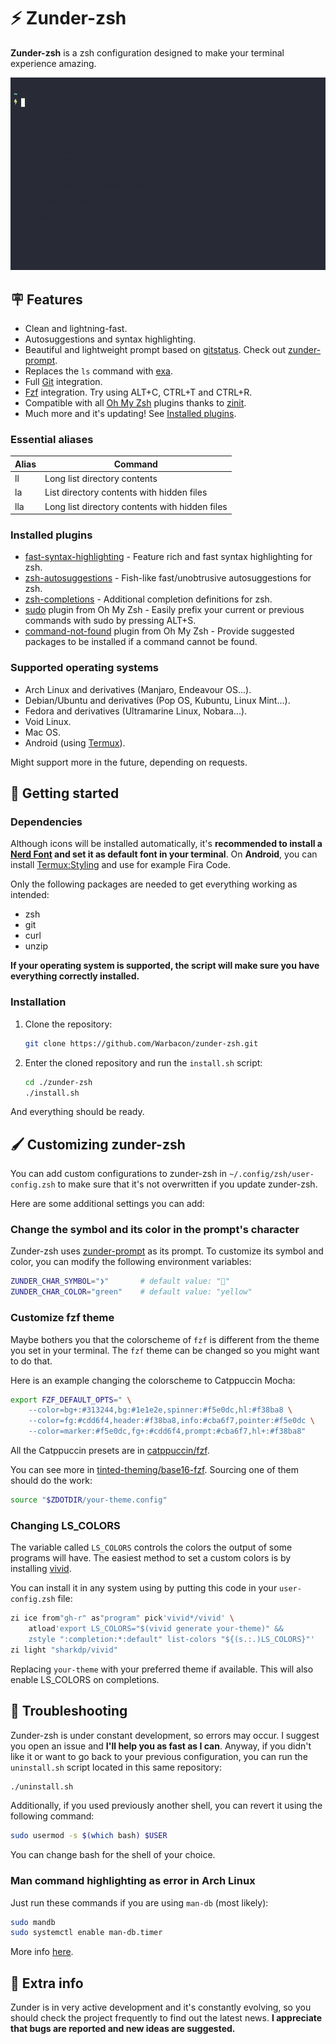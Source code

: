 # ⚡ Zunder-zsh

**Zunder-zsh** is a zsh configuration designed to make your terminal experience amazing.

![example](./assets/preview.gif)

## 🪧 Features

- Clean and lightning-fast.
- Autosuggestions and syntax highlighting.
- Beautiful and lightweight prompt based on [gitstatus](https://github.com/romkatv/gitstatus).
Check out [zunder-prompt](https://github.com/Warbacon/zunder-prompt).
- Replaces the `ls` command with [exa](https://github.com/ogham/exa).
- Full [Git](https://git-scm.com/) integration.
- [Fzf](https://github.com/junegunn/fzf) integration. Try using ALT+C, CTRL+T and CTRL+R.
- Compatible with all [Oh My Zsh](https://github.com/ohmyzsh/ohmyzsh) plugins
thanks to [zinit](https://github.com/zdharma-continuum/zinit).
- Much more and it's updating!
See [Installed plugins](https://github.com/Warbacon/zunder-zsh#installed-plugins).

### Essential aliases

| Alias | Command                                         |
| ----- | ----------------------------------------------- |
| ll    | Long list directory contents                    |
| la    | List directory contents with hidden files       |
| lla   | Long list directory contents with hidden files  |

### Installed plugins

- [fast-syntax-highlighting](https://github.com/zdharma-continuum/fast-syntax-highlighting) -
Feature rich and fast syntax highlighting for zsh.
- [zsh-autosuggestions](https://github.com/zsh-users/zsh-autosuggestions) -
Fish-like fast/unobtrusive autosuggestions for zsh.
- [zsh-completions](https://github.com/zsh-users/zsh-completions) -
Additional completion definitions for zsh.
- [sudo](https://github.com/ohmyzsh/ohmyzsh/tree/master/plugins/sudo) plugin from Oh My Zsh -
Easily prefix your current or previous commands with sudo by pressing ALT+S.
- [command-not-found](https://github.com/ohmyzsh/ohmyzsh/tree/master/plugins/command-not-found)
plugin from Oh My Zsh - Provide suggested packages to be installed if a command cannot be found.

### Supported operating systems

- Arch Linux and derivatives (Manjaro, Endeavour OS...).
- Debian/Ubuntu and derivatives (Pop OS, Kubuntu, Linux Mint...).
- Fedora and derivatives (Ultramarine Linux, Nobara...).
- Void Linux.
- Mac OS.
- Android (using [Termux](https://termux.com/)).

Might support more in the future, depending on requests.

## 🚀 Getting started

### Dependencies

Although icons will be installed automatically, it's **recommended to install
a [Nerd Font](https://www.nerdfonts.com/font-downloads)
and set it as default font in your terminal**. On **Android**, you can install
[Termux:Styling](https://f-droid.org/es/packages/com.termux.styling) and use for example Fira Code.

Only the following packages are needed to get everything working as intended:

- zsh
- git
- curl
- unzip

**If your operating system is supported, the script will make sure you have everything correctly installed.**

### Installation

1. Clone the repository:

    ```sh
    git clone https://github.com/Warbacon/zunder-zsh.git
    ```

2. Enter the cloned repository and run the `install.sh` script:

    ```sh
    cd ./zunder-zsh
    ./install.sh
    ```

And everything should be ready.

## 🖌️ Customizing zunder-zsh

You can add custom configurations to zunder-zsh in `~/.config/zsh/user-config.zsh`
to make sure that it's not overwritten if you update zunder-zsh.

Here are some additional settings you can add:

### Change the symbol and its color in the prompt's character

Zunder-zsh uses [zunder-prompt](https://github.com/Warbacon/zunder-prompt) as
its prompt. To customize its symbol and color, you can modify
the following environment variables:

```bash
ZUNDER_CHAR_SYMBOL="❯"       # default value: ""
ZUNDER_CHAR_COLOR="green"    # default value: "yellow"
```

### Customize fzf theme

Maybe bothers you that the colorscheme of `fzf` is different from the theme
you set in your terminal. The `fzf` theme can be changed so you might want to do that.

Here is an example changing the colorscheme to Catppuccin Mocha:

```zsh
export FZF_DEFAULT_OPTS=" \
    --color=bg+:#313244,bg:#1e1e2e,spinner:#f5e0dc,hl:#f38ba8 \
    --color=fg:#cdd6f4,header:#f38ba8,info:#cba6f7,pointer:#f5e0dc \
    --color=marker:#f5e0dc,fg+:#cdd6f4,prompt:#cba6f7,hl+:#f38ba8"
```

All the Catppuccin presets are in [catppuccin/fzf](https://github.com/catppuccin/fzf).

You can see more in [tinted-theming/base16-fzf](https://github.com/tinted-theming/base16-fzf/tree/main/bash).
Sourcing one of them should do the work:

```zsh
source "$ZDOTDIR/your-theme.config"
```

### Changing LS_COLORS

The variable called `LS_COLORS` controls the colors the output of some programs will have.
The easiest method to set a custom colors is by installing [vivid](https://github.com/sharkdp/vivid).

You can install it in any system using by putting this code in your `user-config.zsh` file:

```zsh
zi ice from"gh-r" as"program" pick'vivid*/vivid' \
    atload'export LS_COLORS="$(vivid generate your-theme)" &&
    zstyle ":completion:*:default" list-colors "${(s.:.)LS_COLORS}"'
zi light "sharkdp/vivid"
```

Replacing `your-theme` with your preferred theme if available.
This will also enable LS_COLORS on completions.

## 🔧 Troubleshooting

Zunder-zsh is under constant development, so errors may occur. I suggest you open an issue and **I'll help you as fast as I can**.
Anyway, if you didn't like it or want to go back to your previous configuration, you can run the ``uninstall.sh`` script located in this same repository:

```bash
./uninstall.sh
```

Additionally, if you used previously another shell, you can revert it using the following command:

```bash
sudo usermod -s $(which bash) $USER
```

You can change bash for the shell of your choice.

### Man command highlighting as error in Arch Linux

Just run these commands if you are using `man-db` (most likely):

```bash
sudo mandb
sudo systemctl enable man-db.timer
```

More info [here](https://github.com/zdharma-continuum/fast-syntax-highlighting/issues/35#issuecomment-1315195049).

## 📃 Extra info

Zunder is in very active development and it's constantly evolving,
so you should check the project frequently to find out the latest news.
**I appreciate that bugs are reported and new ideas are suggested.**
